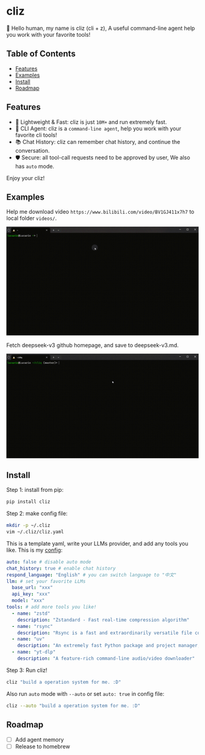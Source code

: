 # cliz

🤖 Hello human, my name is cliz (cli + z), A useful command-line agent help you work with your favorite tools!

## Table of Contents

- [Features](#features)
- [Examples](#examples)
- [Install](#install)
- [Roadmap](#roadmap)

## Features

- 🚀 Lightweight & Fast: cliz is just `10M+` and run extremely fast.
- 🌟 CLI Agent: cliz is a `command-line agent`, help you work with your favorite cli tools!
- 📚 Chat History: cliz can remember chat history, and continue the conversation.
- 🛡️ Secure: all tool-call requests need to be approved by user, We also has `auto` mode.

Enjoy your cliz!

## Examples

Help me download video `https://www.bilibili.com/video/BV1GJ411x7h7` to local folder `videos/`.

![example](docs/asserts/example1.gif)

Fetch deepseek-v3 github homepage, and save to deepseek-v3.md.

![example](docs/asserts/example2.gif)

## Install

Step 1: install from pip:

```bash
pip install cliz
```

Step 2: make config file:

```bash
mkdir -p ~/.cliz
vim ~/.cliz/cliz.yaml
```

This is a template yaml, write your LLMs provider, and add any tools you like. This is my [config](cliz.yaml):

```yaml
auto: false # disable auto mode
chat_history: true # enable chat history
respond_language: "English" # you can switch language to "中文"
llm: # set your favorite LLMs
  base_url: "xxx"
  api_key: "xxx"
  model: "xxx"
tools: # add more tools you like!
  - name: "zstd"
    description: "Zstandard - Fast real-time compression algorithm"
  - name: "rsync"
    description: "Rsync is a fast and extraordinarily versatile file copying tool for both remote and local file"
  - name: "uv"
    description: "An extremely fast Python package and project manager, written in Rust"
  - name: "yt-dlp"
    description: "A feature-rich command-line audio/video downloader"
```

Step 3: Run cliz!

```bash
cliz "build a operation system for me. :D"
```

Also run `auto` mode with `--auto` or set `auto: true` in config file:

```bash
cliz --auto "build a operation system for me. :D"
```

## Roadmap

- [ ] Add agent memory
- [ ] Release to homebrew
